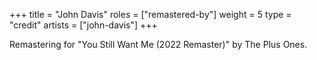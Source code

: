 +++
title = "John Davis"
roles = ["remastered-by"]
weight = 5
type = "credit"
artists = ["john-davis"]
+++

Remastering for "You Still Want Me (2022 Remaster)" by The Plus Ones.
